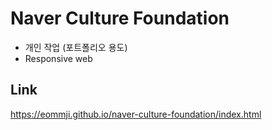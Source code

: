 # Naver Culture Foundation

* 개인 작업 (포트폴리오 용도)
* Responsive web

## Link
<https://eommji.github.io/naver-culture-foundation/index.html>
